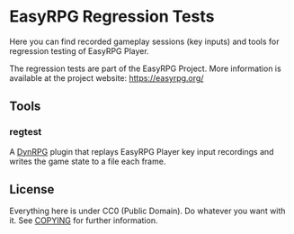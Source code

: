 # EasyRPG Regression Tests

Here you can find recorded gameplay sessions (key inputs) and tools for
regression testing of EasyRPG Player.

The regression tests are part of the EasyRPG Project. More information is
available at the project website: https://easyrpg.org/


## Tools

### regtest

A [DynRPG] plugin that replays EasyRPG Player key input recordings and writes
the game state to a file each frame. 


## License

Everything here is under CC0 (Public Domain). Do whatever you want with it.
See [COPYING] for further information.


[COPYING]: COPYING
[DynRPG]: http://www.rewking.com/dynrpg/
